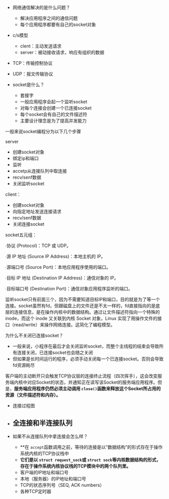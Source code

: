 - 网络通信解决的是什么问题？
    - 解决应用程序之间的通信问题
    - 每个应用程序都要有自己的socket对象

- c/s模型
    - clent：主动发送请求
    - server：被动接收请求，响应有组织的数据

- TCP：传输控制协议
- UDP：报文传输协议

 - socket是什么？
    - 套接字
    - 一般应用程序会起一个监听socket
    - 对每个连接会创建一个已连接socket
    - 每个socket会有自己的文件描述符
    - 主要设计理念是为了提高并发能力

一般来说socket编程分为以下几个步骤

server

- 创建socket对象
- 绑定ip和端口
- 监听
- accetp从连接队列中取连接
- recv/senf数据
- 关闭监听socket

client：

- 创建socket对象
- 向指定地址发送连接请求
- recv/senf数据
- 关闭连接socket

socket五元组：

∙协议 (Protocol)​​：TCP 或 UDP。

∙源 IP 地址 (Source IP Address)​​：本地主机的 IP。

∙源端口号 (Source Port)​​：本地应用程序使用的端口。

∙目标 IP 地址 (Destination IP Address)​​：通信对象的 IP。

∙目标端口号 (Destination Port)​​：通信对象应用程序监听的端口。

监听socket只有前面三个，因为不需要知道目标IP和端口，目的就是为了等一个连接。socket虽然有fd，但跟磁盘上的文件还是不太一样的，fd直接指向的是底层的连接信息，是在操作内核中的数据结构。通过让文件描述符指向一个特殊的 inode，而这个 inode 又关联到内核 Socket 对象，Linux 实现了用操作文件的接口（read/write）来操作网络连接。这简化了编程模型。

为什么不关闭已连接socket？

- 一般来说，小程序在最后才会关闭监听socket，而整个主线程的结束会导致所有连接关闭，已连接socket也会随之关闭
- 但如果是长时间运行的程序，必须手动关闭每一个已连接socket。否则会导致fd资源耗尽

客户端的主动断开只会触发TCP协议层的连接终止流程（四次挥手），这会改变服务端内核中对应Socket的状态，并通知正在读写该Socket的服务端应用程序。但是，​**​服务端应用程序仍然必须主动调用 `close()`函数来释放这个Socket所占用的资源（文件描述符和内存）。​**

- 连接过程图

- 全连接和半连接队列
    - 

- 如果不从连接队列中拿连接会怎么样？
    - ​**​在 `accept`函数调用之前，等待的连接是以“数据结构”的形式存在于操作系统内核的TCP协议栈中
    - **它们是以 `struct request_sock`或 `struct sock`等内核数据结构的形式，存在于操作系统内核协议栈的TCP模块中的两个队列里。**
    - 客户端的IP地址和端口号
    - 本地（服务器）的IP地址和端口号
    - TCP的状态序列号（SEQ, ACK numbers）
    - 各种TCP定时器